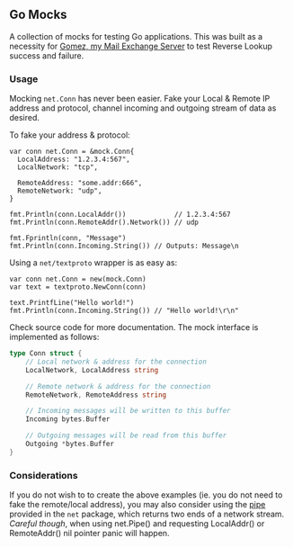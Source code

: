 ## Go Mocks

A collection of mocks for testing Go applications. This was built as a necessity for [Gomez, my Mail Exchange Server](https://github.com/gbbr/gomez) to test Reverse Lookup success and failure.

### Usage

Mocking `net.Conn` has never been easier. Fake your Local & Remote IP address and protocol, channel incoming and outgoing stream of data as desired.

To fake your address & protocol:

```
var conn net.Conn = &mock.Conn{
  LocalAddress: "1.2.3.4:567",
  LocalNetwork: "tcp",
  
  RemoteAddress: "some.addr:666",
  RemoteNetwork: "udp",
}

fmt.Println(conn.LocalAddr())            // 1.2.3.4:567
fmt.Println(conn.RemoteAddr().Network()) // udp

fmt.Fprintln(conn, "Message")
fmt.Println(conn.Incoming.String()) // Outputs: Message\n
```

Using a `net/textproto` wrapper is as easy as:

```
var conn net.Conn = new(mock.Conn)
var text = textproto.NewConn(conn)

text.PrintfLine("Hello world!")
fmt.Println(conn.Incoming.String()) // "Hello world!\r\n"
```

Check source code for more documentation. The mock interface is implemented as follows:

```go
type Conn struct {
	// Local network & address for the connection
	LocalNetwork, LocalAddress string

	// Remote network & address for the connection
	RemoteNetwork, RemoteAddress string

	// Incoming messages will be written to this buffer
	Incoming bytes.Buffer

	// Outgoing messages will be read from this buffer
	Outgoing *bytes.Buffer
}
```

### Considerations

If you do not wish to to create the above examples (ie. you do not need to fake the remote/local address), you may also consider using the [pipe](http://golang.org/pkg/net/#Pipe) provided in the `net` package, which returns two ends of a network stream. _Careful though_, when using net.Pipe() and requesting LocalAddr() or RemoteAddr() nil pointer panic will happen.
